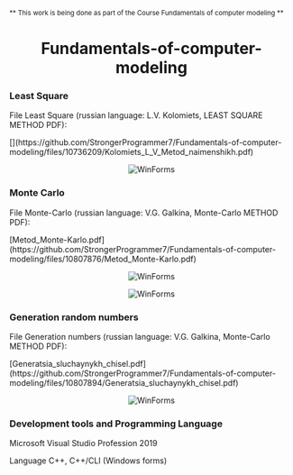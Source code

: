 <sub>** This work is being done as part of the Course Fundamentals of computer modeling **</sub> 
<h1 align="center">Fundamentals-of-computer-modeling</h1>
<div>
<h3>Least Square</h3>
<p>File Least Square  (russian language: L.V. Kolomiets, LEAST SQUARE METHOD PDF):</p>
[](https://github.com/StrongerProgrammer7/Fundamentals-of-computer-modeling/files/10736209/Kolomiets_L_V_Metod_naimenshikh.pdf)
<p align="center"><img src="https://user-images.githubusercontent.com/71569051/218839841-b2668318-387a-4816-8394-f0e8e3a67326.png" alt="WinForms"></p>
</div>
<div>
<h3>Monte Carlo</h3>
<p>File Monte-Carlo (russian language: V.G. Galkina, Monte-Carlo METHOD PDF):</p>
[Metod_Monte-Karlo.pdf](https://github.com/StrongerProgrammer7/Fundamentals-of-computer-modeling/files/10807876/Metod_Monte-Karlo.pdf)
<p align="center"><img src="https://user-images.githubusercontent.com/71569051/220745792-e434f368-433b-4844-907c-7f545ab79cc9.png" alt="WinForms"></p>
<p align="center"><img src="https://user-images.githubusercontent.com/71569051/220746151-9e35158b-c888-4da3-ae72-31f307a96ff1.png" alt="WinForms"></p>
</div>
<div>
<div>
<h3>Generation random numbers</h3>
<p>File Generation numbers (russian language: V.G. Galkina, Monte-Carlo METHOD PDF):</p>
[Generatsia_sluchaynykh_chisel.pdf](https://github.com/StrongerProgrammer7/Fundamentals-of-computer-modeling/files/10807894/Generatsia_sluchaynykh_chisel.pdf)
<p align="center"><img src="https://user-images.githubusercontent.com/71569051/232435002-406112f9-2876-4c97-a5f4-c82aa8729915.png" alt="WinForms"></p>
</div>
<div>

<h3>Development tools and Programming Language</h3>
<p align="justify"> Microsoft Visual Studio Profession 2019</p>
<p align="justify"> Language C++, C++/CLI (Windows forms) </p>
</div>

